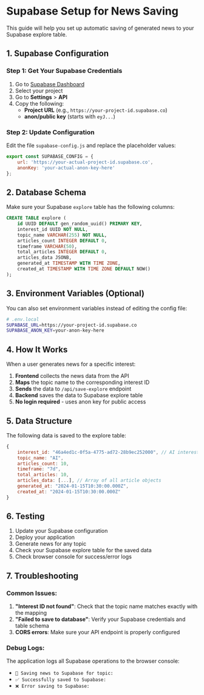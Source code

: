 # Supabase Setup for News Saving

This guide will help you set up automatic saving of generated news to your Supabase explore table.

## 1. Supabase Configuration

### Step 1: Get Your Supabase Credentials
1. Go to [Supabase Dashboard](https://supabase.com/dashboard)
2. Select your project
3. Go to **Settings** > **API**
4. Copy the following:
   - **Project URL** (e.g., `https://your-project-id.supabase.co`)
   - **anon/public key** (starts with `eyJ...`)

### Step 2: Update Configuration
Edit the file `supabase-config.js` and replace the placeholder values:

```javascript
export const SUPABASE_CONFIG = {
    url: 'https://your-actual-project-id.supabase.co',
    anonKey: 'your-actual-anon-key-here'
};
```

## 2. Database Schema

Make sure your Supabase `explore` table has the following columns:

```sql
CREATE TABLE explore (
    id UUID DEFAULT gen_random_uuid() PRIMARY KEY,
    interest_id UUID NOT NULL,
    topic_name VARCHAR(255) NOT NULL,
    articles_count INTEGER DEFAULT 0,
    timeframe VARCHAR(50),
    total_articles INTEGER DEFAULT 0,
    articles_data JSONB,
    generated_at TIMESTAMP WITH TIME ZONE,
    created_at TIMESTAMP WITH TIME ZONE DEFAULT NOW()
);
```

## 3. Environment Variables (Optional)

You can also set environment variables instead of editing the config file:

```bash
# .env.local
SUPABASE_URL=https://your-project-id.supabase.co
SUPABASE_ANON_KEY=your-anon-key-here
```

## 4. How It Works

When a user generates news for a specific interest:

1. **Frontend** collects the news data from the API
2. **Maps** the topic name to the corresponding interest ID
3. **Sends** the data to `/api/save-explore` endpoint
4. **Backend** saves the data to Supabase explore table
5. **No login required** - uses anon key for public access

## 5. Data Structure

The following data is saved to the explore table:

```javascript
{
    interest_id: "46a4ed1c-0f5a-4775-ad72-28b9ec252000", // AI interest ID
    topic_name: "AI",
    articles_count: 10,
    timeframe: "7d",
    total_articles: 10,
    articles_data: [...], // Array of all article objects
    generated_at: "2024-01-15T10:30:00.000Z",
    created_at: "2024-01-15T10:30:00.000Z"
}
```

## 6. Testing

1. Update your Supabase configuration
2. Deploy your application
3. Generate news for any topic
4. Check your Supabase explore table for the saved data
5. Check browser console for success/error logs

## 7. Troubleshooting

### Common Issues:

1. **"Interest ID not found"**: Check that the topic name matches exactly with the mapping
2. **"Failed to save to database"**: Verify your Supabase credentials and table schema
3. **CORS errors**: Make sure your API endpoint is properly configured

### Debug Logs:

The application logs all Supabase operations to the browser console:
- `💾 Saving news to Supabase for topic:`
- `✅ Successfully saved to Supabase:`
- `❌ Error saving to Supabase:`
